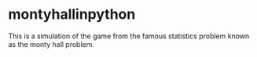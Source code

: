 # montyhallinpython
This is a simulation of the game from the famous statistics problem known as the monty hall problem. 
